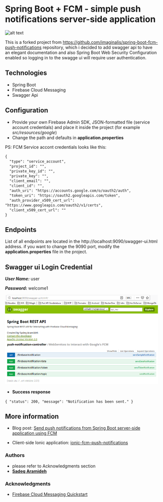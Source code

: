 # Spring Boot + FCM - simple push notifications server-side application
![alt text](https://blog.mestwin.net/wp-content/uploads/2019/06/fcm-spring-boot-result-1-216x300.png "Push notifications - result")

This is a forked project from https://github.com/imaginalis/spring-boot-fcm-push-notifications repository, which i decided to add swagger api to have an elegant documentation and also Spring Boot Web Security Configuration enabled so logging in to the swagge ui will require user authentication.


## Technologies

+ Spring Boot
+ Firebase Cloud Messaging
+ Swagger Api

## Configuration

+ Provide your own Firebase Admin SDK, JSON-formatted file (service account credentials) and place it inside the project (for example _src/resources/google_)
+ Change the path and defaults in **application.properties**

PS: FCM Service accont credentials looks like this:
```
{
  "type": "service_account",
  "project_id": "",
  "private_key_id": "",
  "private_key": "",
  "client_email": "",
  "client_id": "",
  "auth_uri": "https://accounts.google.com/o/oauth2/auth",
  "token_uri": "https://oauth2.googleapis.com/token",
  "auth_provider_x509_cert_url": "https://www.googleapis.com/oauth2/v1/certs",
  "client_x509_cert_url": ""
}
```




## Endpoints

List of all endpoints are located in the http://localhost:9090/swagger-ui.html address. if you want to change the 9090 port, modify the **application.properties** file in the project.


## Swagger ui Login Credential
***User Name:*** user 

***Password:*** welcome1





![alt text](https://github.com/Aramideh/spring-boot-fcm-push-notifications/blob/master/FCM.png "Swagger Ui")


+ **Success response**

`{
    "status": 200,
    "message": "Notification has been sent."
}`

## More information

+ Blog post: [Send push notifications from Spring Boot server-side application using FCM](https://blog.mestwin.net/send-push-notifications-from-spring-boot-server-side-application-using-fcm/)

+ Client-side Ionic application: [ionic-fcm-push-notifications](https://github.com/imaginalis/ionic-fcm-push-notifications)



### Authors
* please refer to Acknowledgments section
* [**Sadeq Aramideh**](https://github.com/Aramideh)

### Acknowledgments
* [Firebase Cloud Messaging Quickstart](https://github.com/imaginalis/spring-boot-fcm-push-notifications)

